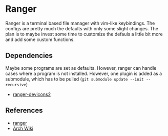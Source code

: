 # Ranger

Ranger is a terminal based file manager with vim-like keybindings. The configs
are pretty much the defaults with only some slight changes. The plan is to maybe
invest some time to customize the defauls a little bit more and add some custom
functions.

## Dependencies

Maybe some programs are set as defaults. However, ranger can handle cases where
a program is not installed. However, one plugin is added as a submodule, which
has to be pulled (`git submodule update --init --recursive`)

- [ranger-devicons2](https://github.com/cdump/ranger-devicons2)

## References

- [ranger](https://github.com/ranger/ranger)
- [Arch Wiki](https://wiki.archlinux.org/title/Ranger)
